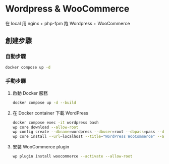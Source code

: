 # Wordpress & WooCommerce

在 local 用 nginx + php-fpm 跑 Wordpress + WooCommerce

## 創建步驟

### 自動步驟

```bash
docker compose up -d
```

### 手動步驟
1. 啟動 Docker 服務

    ```bash
    docker compose up -d --build
    ```

2. 在 Docker container 下載 WordPress

    ```bash
    docker compose exec -it wordpress bash
    wp core download --allow-root
    wp config create --dbname=wordpress --dbuser=root --dbpass=pass --dbhost=database --allow-root
    wp core install --url=localhost --title="WordPress WooCommerce" --admin_user=admin --admin_password=admin --admin_email=admin@example.com --allow-root
    ```

3. 安裝 WooCommerce plugin

    ```bash
    wp plugin install woocommerce --activate --allow-root
    ```
